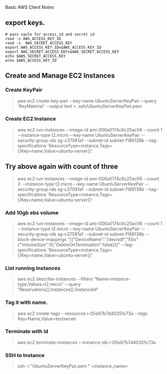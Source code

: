 
Basic AWS Client Notes

## export keys.

```shell
# pass vaule for access_id and secret id
read -s AWS_ACCESS_KEY_ID
read -s  AWS_SECRET_ACCESS_KEY
export AWS_ACCESS_KEY_ID=$AWS_ACCESS_KEY_ID
export AWS_SECRET_ACCESS_KEY=$AWS_SECRET_ACCESS_KEY
echo $AWS_SECRET_ACCESS_KEY
echo $AWS_ACCESS_KEY_ID
```

## Create and Manage EC2 Instances



### Create KeyPair

> aws ec2 create-key-pair --key-name UbuntuServerKeyPair --query 'KeyMaterial' --output text > .ssh/UbuntuServerKeyPair.pem

### Create EC2 Instance 
> aws ec2 run-instances --image-id  ami-006a0174c6c25ac06 --count 1 --instance-type t2.micro --key-name UbuntuServerKeyPair --security-group-ids sg-c37081a1 --subnet-id subnet-f186138b  --tag-specifications 'ResourceType=instance,Tags=[{Key=name,Value=ubuntu-server}]'

## Try above again with count of three

> aws ec2 run-instances --image-id  ami-006a0174c6c25ac06 --count 3 --instance-type t2.micro --key-name UbuntuServerKeyPair --security-group-ids sg-c37081a1 --subnet-id subnet-f186138b  --tag-specifications 'ResourceType=instance,Tags=[{Key=name,Value=ubuntu-server}]'


### Add 10gb ebs volume

> aws ec2 run-instances --image-id  ami-006a0174c6c25ac06 --count 1 --instance-type t2.micro --key-name UbuntuServerKeyPair --security-group-ids sg-c37081a1 --subnet-id subnet-f186138b --block-device-mappings "[{\"DeviceName\":\"/dev/sdf\",\"Ebs\":{\"VolumeSize\":10,\"DeleteOnTermination\":false}}]" --tag-specifications 'ResourceType=instance,Tags=[{Key=name,Value=ubuntu-server}]'

### List running Instances

> aws ec2 describe-instances --filters "Name=instance-type,Values=t2.micro" --query "Reservations[].Instances[].InstanceId"

### Tag it with name.

> aws ec2 create-tags --resources i-05e87b7d40351c73a --tags Key=Name,Value=testserver

### Terminate with id

> aws ec2 terminate-instances --instance-ids i-05e87b7d40351c73a

### SSH to Instance

> ssh -i "UbuntuServerKeyPair.pem " <instance_name>
